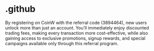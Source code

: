 # .github
By registering on CoinW with the referral code (3894464), new users unlock more than just an account. You’ll immediately enjoy discounted trading fees, making every transaction more cost-effective, while also gaining access to exclusive promotions, signup rewards, and special campaigns available only through this referral program. 
